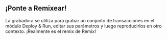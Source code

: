 ## ¡Ponte a Remixear!

La grabadora se utiliza para grabar un conjunto de transacciones en el módulo Deploy & Run, editar sus parámetros y luego reproducirlos en otro contexto.  ¡Realmente es el remix de Remix!
